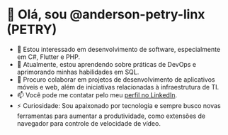 # 👋 Olá, sou @anderson-petry-linx (PETRY)

- 👀 Estou interessado em desenvolvimento de software, especialmente em C#, Flutter e PHP.
- 🌱 Atualmente, estou aprendendo sobre práticas de DevOps e aprimorando minhas habilidades em SQL.
- 💞️ Procuro colaborar em projetos de desenvolvimento de aplicativos móveis e web, além de iniciativas relacionadas à infraestrutura de TI.
- 📫 Você pode me contatar pelo meu [perfil no LinkedIn](https://www.linkedin.com/in/anderson-petry-joinville/).
- ⚡ Curiosidade: Sou apaixonado por tecnologia e sempre busco novas ferramentas para aumentar a produtividade, como extensões de navegador para controle de velocidade de vídeo.

<!---
anderson-petry-linx/anderson-petry-linx is a ✨ special ✨ repository because its `README.md` (this file) appears on your GitHub profile.
You can click the Preview link to take a look at your changes.
--->
